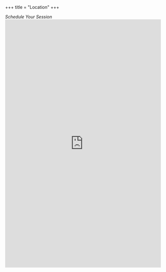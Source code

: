 +++
title = "Location"
+++
<div class="redsectionhead">
  <div class="w-container">
    <div><em>Schedule Your Session</em>
    </div>
  </div>
</div>
<div class="w-container">
  <div>
    <div class="w-embed w-iframe w-script">
      <iframe src="https://app.acuityscheduling.com/schedule.php?owner=13368018&appointmentType=2688588" width="100%" height="800" frameBorder="0"></iframe>
        <script src="https://d3gxy7nm8y4yjr.cloudfront.net/js/embed.js" type="text/javascript"></script>
    </div>
  </div>
</div>
